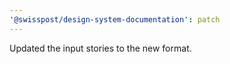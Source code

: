 ```yaml
---
'@swisspost/design-system-documentation': patch
---
```


Updated the input stories to the new format.
